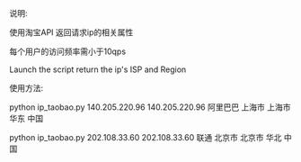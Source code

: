 说明:

使用淘宝API 返回请求ip的相关属性

每个用户的访问频率需小于10qps



Launch the  script  return the ip's  ISP and  Region



使用方法:

python  ip_taobao.py  140.205.220.96
140.205.220.96 阿里巴巴 上海市 上海市 华东 中国

 python  ip_taobao.py  202.108.33.60
202.108.33.60 联通 北京市 北京市 华北 中国

